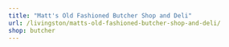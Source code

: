 ```yaml
---
title: "Matt's Old Fashioned Butcher Shop and Deli"
url: /livingston/matts-old-fashioned-butcher-shop-and-deli/
shop: butcher
---
```

